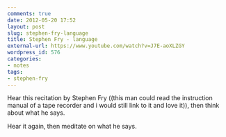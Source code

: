```yaml
---
comments: true
date: 2012-05-20 17:52
layout: post
slug: stephen-fry-language
title: Stephen Fry - language
external-url: https://www.youtube.com/watch?v=J7E-aoXLZGY
wordpress_id: 576
categories:
- notes
tags:
- stephen-fry
---
```


Hear this recitation by Stephen Fry ((this man could read the instruction manual of a tape recorder and i would still link to it and love it)), then think about what he says.

Hear it again, then meditate on what he says.